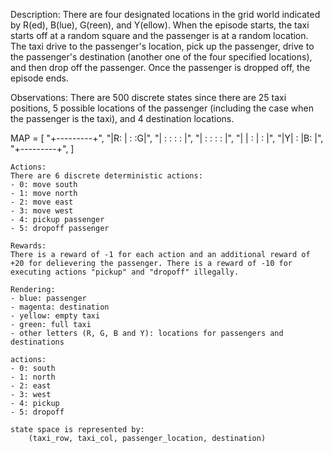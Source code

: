 Description:
    There are four designated locations in the grid world indicated by R(ed), B(lue), G(reen), and Y(ellow). When the episode starts, the taxi starts off at a random square and the passenger is at a random location. The taxi drive to the passenger's location, pick up the passenger, drive to the passenger's destination (another one of the four specified locations), and then drop off the passenger. Once the passenger is dropped off, the episode ends.

Observations: 
    There are 500 discrete states since there are 25 taxi positions, 5 possible locations of the passenger (including the case when the passenger is the taxi), and 4 destination locations. 

MAP = [
    "+---------+",
    "|R: | : :G|",
    "| : : : : |",
    "| : : : : |",
    "| | : | : |",
    "|Y| : |B: |",
    "+---------+",
]    

    Actions: 
    There are 6 discrete deterministic actions:
    - 0: move south
    - 1: move north
    - 2: move east 
    - 3: move west 
    - 4: pickup passenger
    - 5: dropoff passenger
    
    Rewards: 
    There is a reward of -1 for each action and an additional reward of +20 for delievering the passenger. There is a reward of -10 for executing actions "pickup" and "dropoff" illegally.
    
    Rendering:
    - blue: passenger
    - magenta: destination
    - yellow: empty taxi
    - green: full taxi
    - other letters (R, G, B and Y): locations for passengers and destinations

    actions:
    - 0: south
    - 1: north
    - 2: east
    - 3: west
    - 4: pickup
    - 5: dropoff

    state space is represented by:
        (taxi_row, taxi_col, passenger_location, destination)

